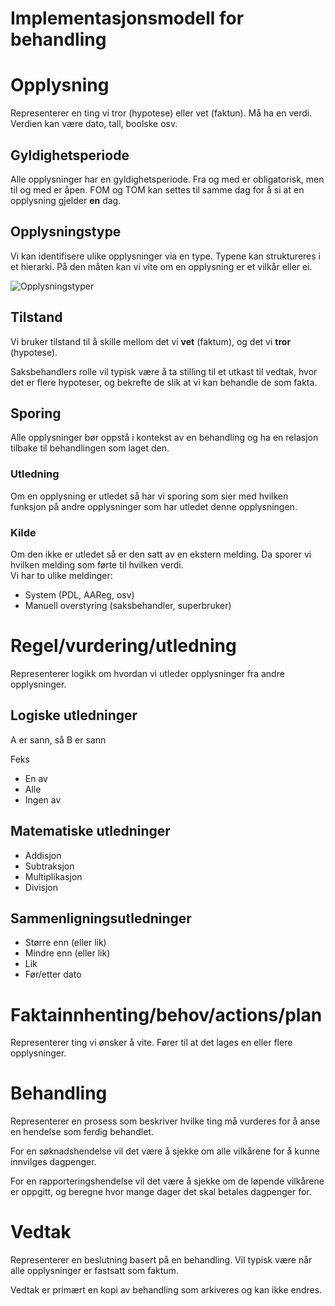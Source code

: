 # Implementasjonsmodell for behandling

# Opplysning

Representerer en ting vi tror (hypotese) eller vet (faktun). Må ha en verdi. Verdien kan være dato, tall, boolske osv. 

## Gyldighetsperiode

Alle opplysninger har en gyldighetsperiode. Fra og med er obligatorisk, men til og med er åpen. FOM og TOM kan settes til samme dag for å si at en opplysning gjelder **en** dag.

## Opplysningstype

Vi kan identifisere ulike opplysninger via en type. Typene kan struktureres i et hierarki. På den måten kan vi vite om en opplysning er et vilkår eller ei.

![](https://raw.githubusercontent.com/navikt/dp-vedtak/c7fa5bbebe3af0b70650c32f1aa19c6eb4849fc7/opplysninger/oppysningstyper.png "Opplysningstyper")

## Tilstand

Vi bruker tilstand til å skille mellom det vi **vet** \(faktum\), og det vi **tror** \(hypotese\).

Saksbehandlers rolle vil typisk være å ta stilling til et utkast til vedtak, hvor det er flere hypoteser, og bekrefte de slik at vi kan behandle de som fakta.

## Sporing

Alle opplysninger bør oppstå i kontekst av en behandling og ha en relasjon tilbake til behandlingen som laget den.

### Utledning
Om en opplysning er utledet så har vi sporing som sier med hvilken funksjon på andre opplysninger som har utledet denne opplysningen. 


### Kilde

Om den ikke er utledet så er den satt av en ekstern melding. Da sporer vi hvilken melding som førte til hvilken verdi.  
Vi har to ulike meldinger:

- System (PDL, AAReg, osv)
- Manuell overstyring (saksbehandler, superbruker)


# Regel/vurdering/utledning

Representerer logikk om hvordan vi utleder opplysninger fra andre opplysninger.

## Logiske utledninger
A er sann, så B er sann

Feks
- En av
- Alle 
- Ingen av

## Matematiske utledninger

- Addisjon
- Subtraksjon
- Multiplikasjon
- Divisjon

## Sammenligningsutledninger

- Større enn (eller lik)
- Mindre enn (eller lik)
- Lik
- Før/etter dato

# Faktainnhenting/behov/actions/plan

Representerer ting vi ønsker å vite. Fører til at det lages en eller flere opplysninger.

# Behandling

Representerer en prosess som beskriver hvilke ting må vurderes for å anse en hendelse som ferdig behandlet.

For en søknadshendelse vil det være å sjekke om alle vilkårene for å kunne innvilges dagpenger.

For en rapporteringshendelse vil det være å sjekke om de løpende vilkårene er oppgitt, og beregne hvor mange dager det skal betales dagpenger for.


# Vedtak

Representerer en beslutning basert på en behandling. Vil typisk være når alle opplysninger er fastsatt som faktum.

Vedtak er primært en kopi av behandling som arkiveres og kan ikke endres.

